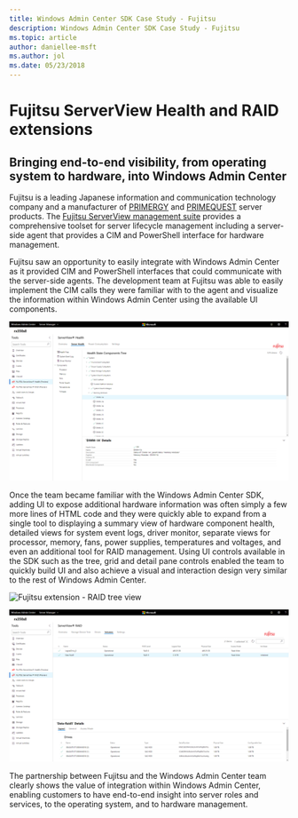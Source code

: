 ```yaml
---
title: Windows Admin Center SDK Case Study - Fujitsu
description: Windows Admin Center SDK Case Study - Fujitsu
ms.topic: article
author: daniellee-msft
ms.author: jol
ms.date: 05/23/2018
---
```

# Fujitsu ServerView Health and RAID extensions

## Bringing end-to-end visibility, from operating system to hardware, into Windows Admin Center

Fujitsu is a leading Japanese information and communication technology company and a manufacturer of [PRIMERGY](http://www.fujitsu.com/fts/products/computing/servers/primergy/) and [PRIMEQUEST](http://www.fujitsu.com/fts/products/computing/servers/mission-critical/) server products. The [Fujitsu ServerView management suite](http://www.fujitsu.com/fts/products/computing/servers/primergy/management/) provides a comprehensive toolset for server lifecycle management including a server-side agent that provides a CIM and PowerShell interface for hardware management.

Fujitsu saw an opportunity to easily integrate with Windows Admin Center as it provided CIM and PowerShell interfaces that could communicate with the server-side agents. The development team at Fujitsu was able to easily implement the CIM calls they were familiar with to the agent and visualize the information within Windows Admin Center using the available UI components.

![Fujitsu extension - Health tree view](../../media/extend-case-study-fujitsu/health-tree.png)

Once the team became familiar with the Windows Admin Center SDK, adding UI to expose additional hardware information was often simply a few more lines of HTML code and they were quickly able to expand from a single tool to displaying a summary view of hardware component health, detailed views for system event logs, driver monitor, separate views for processor, memory, fans, power supplies, temperatures and voltages, and even an additional tool for RAID management. Using UI controls available in the SDK such as the tree, grid and detail pane controls enabled the team to quickly build UI and also achieve a visual and interaction design very similar to the rest of Windows Admin Center.

![Fujitsu extension - RAID tree view](../../media/extend-case-study-fujitsu/raid-tree.png)

![Fujitsu extension - RAID volumes view](../../media/extend-case-study-fujitsu/raid-volumes.png)

The partnership between Fujitsu and the Windows Admin Center team clearly shows the value of integration within Windows Admin Center, enabling customers to have end-to-end insight into server roles and services, to the operating system, and to hardware management.
